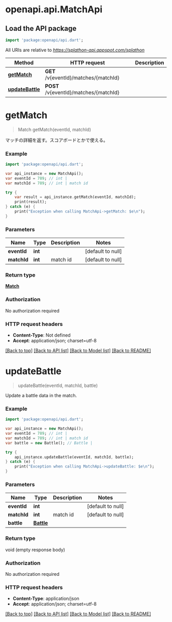 # openapi.api.MatchApi

## Load the API package
```dart
import 'package:openapi/api.dart';
```

All URIs are relative to *https://splathon-api.appspot.com/splathon*

Method | HTTP request | Description
------------- | ------------- | -------------
[**getMatch**](MatchApi.md#getMatch) | **GET** /v{eventId}/matches/{matchId} | 
[**updateBattle**](MatchApi.md#updateBattle) | **POST** /v{eventId}/matches/{matchId} | 


# **getMatch**
> Match getMatch(eventId, matchId)



マッチの詳細を返す。スコアボードとかで使える。

### Example 
```dart
import 'package:openapi/api.dart';

var api_instance = new MatchApi();
var eventId = 789; // int | 
var matchId = 789; // int | match id

try { 
    var result = api_instance.getMatch(eventId, matchId);
    print(result);
} catch (e) {
    print("Exception when calling MatchApi->getMatch: $e\n");
}
```

### Parameters

Name | Type | Description  | Notes
------------- | ------------- | ------------- | -------------
 **eventId** | **int**|  | [default to null]
 **matchId** | **int**| match id | [default to null]

### Return type

[**Match**](Match.md)

### Authorization

No authorization required

### HTTP request headers

 - **Content-Type**: Not defined
 - **Accept**: application/json; charset=utf-8

[[Back to top]](#) [[Back to API list]](../README.md#documentation-for-api-endpoints) [[Back to Model list]](../README.md#documentation-for-models) [[Back to README]](../README.md)

# **updateBattle**
> updateBattle(eventId, matchId, battle)



Update a battle data in the match.

### Example 
```dart
import 'package:openapi/api.dart';

var api_instance = new MatchApi();
var eventId = 789; // int | 
var matchId = 789; // int | match id
var battle = new Battle(); // Battle | 

try { 
    api_instance.updateBattle(eventId, matchId, battle);
} catch (e) {
    print("Exception when calling MatchApi->updateBattle: $e\n");
}
```

### Parameters

Name | Type | Description  | Notes
------------- | ------------- | ------------- | -------------
 **eventId** | **int**|  | [default to null]
 **matchId** | **int**| match id | [default to null]
 **battle** | [**Battle**](Battle.md)|  | 

### Return type

void (empty response body)

### Authorization

No authorization required

### HTTP request headers

 - **Content-Type**: application/json
 - **Accept**: application/json; charset=utf-8

[[Back to top]](#) [[Back to API list]](../README.md#documentation-for-api-endpoints) [[Back to Model list]](../README.md#documentation-for-models) [[Back to README]](../README.md)

